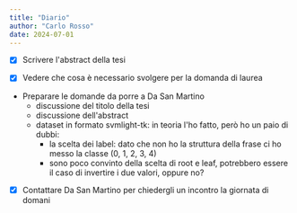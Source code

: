 ```yaml
---
title: "Diario"
author: "Carlo Rosso"
date: 2024-07-01
---
```


-[x] Scrivere l'abstract della tesi

-[x] Vedere che cosa è necessario svolgere per la domanda di laurea

- Preparare le domande da porre a Da San Martino
    - discussione del titolo della tesi
    - discussione dell'abstract
    - dataset in formato svmlight-tk:
      in teoria l'ho fatto, però ho un paio di dubbi:
        - la scelta dei label: dato che non ho la struttura della frase ci ho
          messo la classe (0, 1, 2, 3, 4)
        - sono poco convinto della scelta di root e leaf, potrebbero essere il
          caso di invertire i due valori, oppure no?
-[x] Contattare Da San Martino per chiedergli un incontro la giornata di domani
